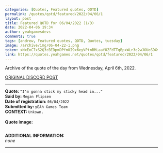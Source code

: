 ```yaml
---
categories: [Quotes, Featured quotes, QOTD]
permalink: /quotes/qotd/featured/2022/04/06/1
layout: post
title: Featured QOTD for 06/04/2022 (1/3)
date: 2022-04-06 19:34
author: yeahgamesdevs
comments: true
tags: [andrew, Featured quotes, QOTD, Quotes, tuesday]
image: /archive/img/06-04-22-1.png
token: xNxEoC7xS2Q3cBEDpmDPfmUI9x6eyVPtnBMLaafUZFdTTqBpxWLr3c2wJOUoSDGvdryQMesauQFJJkT5CndKDhNXDqWohrJU83mZButrYDpd3lU7xHNY9n0hk2cpgavAhtWfmgOQKWg4
link: https://quotes.yeahgames.net/quotes/qotd/featured/2022/04/06/1
---
```

<!-- wp:paragraph -->
<p>Archive of the quote of the day from Wednesday, April 6th, 2022. </p>
<!-- /wp:paragraph -->

<!-- wp:buttons {"layout":{"type":"flex","justifyContent":"left"}} -->
<div class="wp-block-buttons"><!-- wp:button {"textColor":"vivid-cyan-blue","align":"center","style":{"border":{"radius":"18px"}},"className":"is-style-fill"} -->
<div class="wp-block-button aligncenter is-style-fill"><a class="wp-block-button__link has-vivid-cyan-blue-color has-text-color wp-element-button" href="https://discord.com/channels/887052880782176266/958100064079839303/961401502470131852" style="border-radius:18px;">ORIGINAL DISCORD POST</a></div>
<!-- /wp:button --></div>
<!-- /wp:buttons -->

<!-- wp:separator {"align":"center","className":"is-style-wide"} -->
<hr class="wp-block-separator aligncenter has-alpha-channel-opacity is-style-wide" />
<!-- /wp:separator -->

<!-- wp:paragraph -->
<p><strong>Quote: </strong><code>"I'm gonna stick my sticky head in..."</code><br><strong>Said by: </strong><code>Megan Flipsen</code><br><strong>Date of registration: </strong><code>06/04/2022</code> <br><strong>Submitted by: </strong><code>yEAh Games Team</code><br><strong>CONTEXT: </strong><code>Unkown.</code><br><br><strong>Quote image:</strong></p>
<!-- /wp:paragraph -->

<!-- wp:image {"sizeSlug":"large","linkDestination":"none"} -->
<figure class="wp-block-image size-large"><img src="/archive/img/06-04-22-1.png" alt="" /></figure>
<!-- /wp:image -->

<!-- wp:paragraph -->
<p><strong>ADDITIONAL INFORMATION:</strong><br><em>none</em></p>
<!-- /wp:paragraph -->

<!-- wp:separator {"className":"is-style-wide"} -->
<hr class="wp-block-separator has-alpha-channel-opacity is-style-wide" />
<!-- /wp:separator -->
